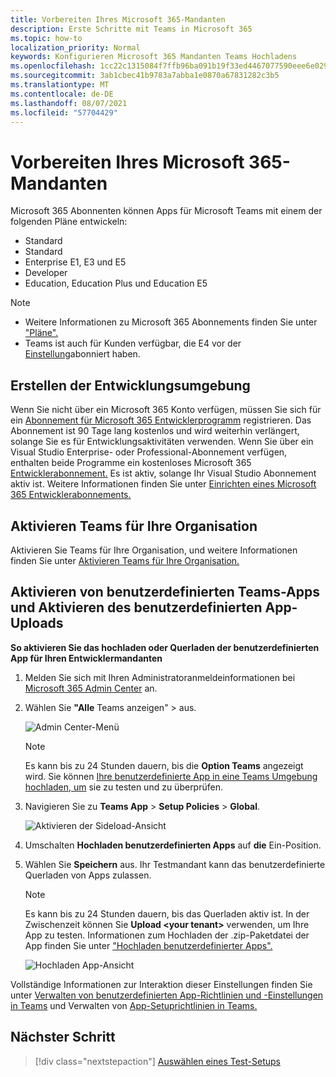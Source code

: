 ```yaml
---
title: Vorbereiten Ihres Microsoft 365-Mandanten
description: Erste Schritte mit Teams in Microsoft 365
ms.topic: how-to
localization_priority: Normal
keywords: Konfigurieren Microsoft 365 Mandanten Teams Hochladens
ms.openlocfilehash: 1cc22c1315084f7ffb96ba091b19f33ed4467077590eee6e0294762a32d0f586
ms.sourcegitcommit: 3ab1cbec41b9783a7abba1e0870a67831282c3b5
ms.translationtype: MT
ms.contentlocale: de-DE
ms.lasthandoff: 08/07/2021
ms.locfileid: "57704429"
---
```

# <a name="prepare-your-microsoft-365-tenant"></a>Vorbereiten Ihres Microsoft 365-Mandanten

Microsoft 365 Abonnenten können Apps für Microsoft Teams mit einem der folgenden Pläne entwickeln:

* Standard
* Standard
* Enterprise E1, E3 und E5
* Developer
* Education, Education Plus und Education E5

> [!NOTE]
> * Weitere Informationen zu Microsoft 365 Abonnements finden Sie unter ["Pläne".](https://products.office.com/business/compare-more-office-365-for-business-plans)
> * Teams ist auch für Kunden verfügbar, die E4 vor der [Einstellung](https://support.office.com//article/important-information-for-office-365-enterprise-e4-customers-f9572348-43a2-43fa-a3d8-3b6c9c042147)abonniert haben.

## <a name="create-your-development-environment"></a>Erstellen der Entwicklungsumgebung

Wenn Sie nicht über ein Microsoft 365 Konto verfügen, müssen Sie sich für ein [Abonnement für Microsoft 365 Entwicklerprogramm](https://developer.microsoft.com/microsoft-365/dev-program) registrieren. Das Abonnement ist 90 Tage lang kostenlos und wird weiterhin verlängert, solange Sie es für Entwicklungsaktivitäten verwenden. Wenn Sie über ein Visual Studio Enterprise- oder Professional-Abonnement verfügen, enthalten beide Programme ein kostenloses Microsoft 365 [Entwicklerabonnement.](https://aka.ms/MyVisualStudioBenefits) Es ist aktiv, solange Ihr Visual Studio Abonnement aktiv ist. Weitere Informationen finden Sie unter [Einrichten eines Microsoft 365 Entwicklerabonnements.](https://docs.microsoft.com/office/developer-program/office-365-developer-program-get-started)

## <a name="enable-teams-for-your-organization"></a>Aktivieren Teams für Ihre Organisation

Aktivieren Sie Teams für Ihre Organisation, und weitere Informationen finden Sie unter [Aktivieren Teams für Ihre Organisation.](/microsoftteams/enable-features-office-365)

## <a name="enable-custom-teams-apps-and-turn-on-custom-app-uploading"></a>Aktivieren von benutzerdefinierten Teams-Apps und Aktivieren des benutzerdefinierten App-Uploads

**So aktivieren Sie das hochladen oder Querladen der benutzerdefinierten App für Ihren Entwicklermandanten**

1. Melden Sie sich mit Ihren Administratoranmeldeinformationen bei [Microsoft 365 Admin Center](https://admin.microsoft.com/Adminportal/Home?source=applauncher#/homepage#/) an.

2. Wählen Sie **"Alle** Teams anzeigen"  >  aus.

    ![Admin Center-Menü](~/assets/images/prepare-test-tenant/admin-center.png)

    > [!Note]
    > Es kann bis zu 24 Stunden dauern, bis die **Option Teams** angezeigt wird. Sie können [Ihre benutzerdefinierte App in eine Teams Umgebung hochladen, um](/microsoftteams/upload-custom-apps#validate) sie zu testen und zu überprüfen.

3. Navigieren Sie zu **Teams App**  >  **Setup Policies**  >  **Global**.

   ![Aktivieren der Sideload-Ansicht](~/assets/images/prepare-test-tenant/turn-on-sideload.png)

4. Umschalten **Hochladen benutzerdefinierten Apps** auf **die** Ein-Position.

5. Wählen Sie **Speichern** aus. Ihr Testmandant kann das benutzerdefinierte Querladen von Apps zulassen.

    > [!Note]
    > Es kann bis zu 24 Stunden dauern, bis das Querladen aktiv ist. In der Zwischenzeit können Sie **Upload \<your tenant>** verwenden, um Ihre App zu testen. Informationen zum Hochladen der .zip-Paketdatei der App finden Sie unter ["Hochladen benutzerdefinierter Apps".](/microsoftteams/upload-custom-apps#upload)

    ![Hochladen App-Ansicht](~/assets/images/prepare-test-tenant/upload-for-contoso.png)

Vollständige Informationen zur Interaktion dieser Einstellungen finden Sie unter [Verwalten von benutzerdefinierten App-Richtlinien und -Einstellungen in Teams](https://docs.microsoft.com/microsoftteams/teams-custom-app-policies-and-settings) und Verwalten von [App-Setuprichtlinien in Teams.](https://docs.microsoft.com/microsoftteams/teams-app-setup-policies)

## <a name="next-step"></a>Nächster Schritt

> [!div class="nextstepaction"] 
> [Auswählen eines Test-Setups](~/concepts/build-and-test/debug.md)

